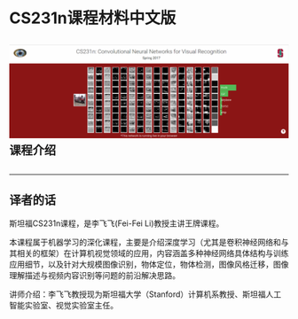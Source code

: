 # CS231n课程材料中文版

## ![](/assets/封面_20180310133635.png)课程介绍

## 

---

## 译者的话

斯坦福CS231n课程，是李飞飞\(Fei-Fei Li\)教授主讲王牌课程。

本课程属于机器学习的深化课程，主要是介绍深度学习（尤其是卷积神经网络和与其相关的框架）在计算机视觉领域的应用，内容涵盖多种神经网络具体结构与训练应用细节，以及针对大规模图像识别，物体定位，物体检测，图像风格迁移，图像理解描述与视频内容识别等问题的前沿解决思路。

讲师介绍：李飞飞教授现为斯坦福大学（Stanford）计算机系教授、斯坦福人工智能实验室、视觉实验室主任。

